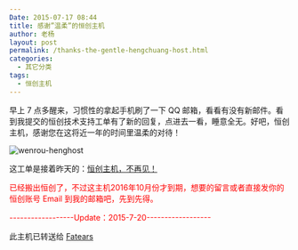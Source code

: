 ```yaml
---
Date: 2015-07-17 08:44
title: 感谢”温柔”的恒创主机
author: 老杨
layout: post
permalink: /thanks-the-gentle-hengchuang-host.html
categories:
  - 其它分类
tags:
  - 恒创主机
---
```

早上 7 点多醒来，习惯性的拿起手机刷了一下 QQ 邮箱，看看有没有新邮件。看到我提交的恒创技术支持工单有了新的回复，点进去一看，睡意全无。好吧，恒创主机，感谢您在这将近一年的时间里温柔的对待！

![ wenrou-henghost ](//cyhour.com/wp-content/uploads/2015/07/wenrou-henghost.png)

这工单是接着昨天的：[恒创主机，不再见！](//cyhour.com/henghost-goodbye-forever.html)

<span style = "color:red;">已经搬出恒创了，不过这主机2016年10月份才到期，想要的留言或者直接发你的恒创账号 Email 到我的邮箱吧，先到先得。</span>

<span style = "color:red;">------------------Update：2015-7-20------------------</span>

此主机已转送给 [Fatears](http://cyhour.com/thanks-the-gentle-hengchuang-host.html/comment-page-1#comment-6249)